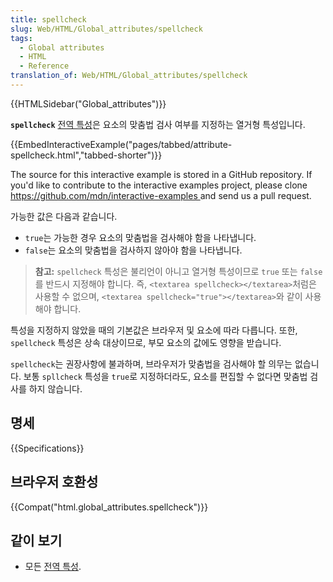 ```yaml
---
title: spellcheck
slug: Web/HTML/Global_attributes/spellcheck
tags:
  - Global attributes
  - HTML
  - Reference
translation_of: Web/HTML/Global_attributes/spellcheck
---
```

{{HTMLSidebar("Global_attributes")}}

**`spellcheck`** [전역 특성](/ko/docs/Web/HTML/Global_attributes)은 요소의 맞춤법 검사 여부를 지정하는 열거형 특성입니다.

{{EmbedInteractiveExample("pages/tabbed/attribute-spellcheck.html","tabbed-shorter")}}

<div class="hidden">The source for this interactive example is stored in a GitHub repository. If you'd like to contribute to the interactive examples project, please clone <a href="https://github.com/mdn/interactive-examples">https://github.com/mdn/interactive-examples </a>and send us a pull request.</div>

가능한 값은 다음과 같습니다.

- `true`는 가능한 경우 요소의 맞춤법을 검사해야 함을 나타냅니다.
- `false`는 요소의 맞춤법을 검사하지 않아야 함을 나타냅니다.

> **참고:** `spellcheck` 특성은 불리언이 아니고 열거형 특성이므로 `true` 또는 `false`를 반드시 지정해야 합니다. 즉, `<textarea spellcheck></textarea>`처럼은 사용할 수 없으며, `<textarea spellcheck="true"></textarea>`와 같이 사용해야 합니다.

특성을 지정하지 않았을 때의 기본값은 브라우저 및 요소에 따라 다릅니다. 또한, `spellcheck` 특성은 상속 대상이므로, 부모 요소의 값에도 영향을 받습니다.

`spellcheck`는 권장사항에 불과하며, 브라우저가 맞춤법을 검사해야 할 의무는 없습니다. 보통 `spllcheck` 특성을 `true`로 지정하더라도, 요소를 편집할 수 없다면 맞춤법 검사를 하지 않습니다.

## 명세

{{Specifications}}

## 브라우저 호환성

{{Compat("html.global_attributes.spellcheck")}}

## 같이 보기

- 모든 [전역 특성](/ko/docs/Web/HTML/Global_attributes).
